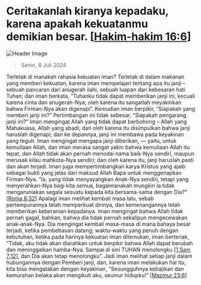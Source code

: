 
# Ceritakanlah kiranya kepadaku, karena apakah kekuatanmu demikian besar. [[Hakim-hakim 16:6](http://alkitab.sabda.org/?Hakim-hakim%2016:6)]

![Header Image](https://alkitab.app/slice/sunrise.jpg)

> Senin, 8 Juli 2024

Terletak di manakah rahasia kekuatan iman? Terletak di dalam makanan yang memberi kekuatan, karena iman mempelajari tentang apa itu janji – sebuah pancaran dari anugerah ilahi, sebuah luapan dari kebesaran hati Tuhan; dan iman berkata, “Tuhanku tidak dapat memberikan janji ini, kecuali karena cinta dan anugerah-Nya; oleh karena itu sangatlah meyakinkan bahwa Firman-Nya akan digenapi”. Kemudian iman berpikir, “Siapakah yang memberi janji ini?” Pertimbangan ini tidak sebesar, “Siapakah pengarang janji ini?” Iman mengingat Allah yang tidak dapat berbohong – Allah yang Mahakuasa, Allah yang abadi; dan oleh karena itu disimpulkan bahwa janji haruslah digenapi; dan ke depannya, janji ini membawa pada keyakinan yang teguh. Iman mengingat mengapa janji diberikan, — yaitu, untuk kemuliaan Allah, dan iman merasa sangat yakin bahwa kemuliaan Allah itu tepat, dan Allah tidak akan pernah menodai nama baik-Nya sendiri, maupun merusak kilau mahkota-Nya sendiri; dan oleh karena itu, janji haruslah pasti dan akan terjadi. Iman juga mempertimbangkan karya Kristus yang ajaib sebagai bukti yang jelas dari maksud Allah Bapa untuk menggenapkan Firman-Nya. “Ia, yang tidak menyayangkan Anak-Nya sendiri, tetapi yang menyerahkan-Nya bagi kita semua, bagaimanakah mungkin Ia tidak mengaruniakan segala sesuatu kepada kita bersama-sama dengan Dia?” [[Roma 8:32](http://alkitab.sabda.org/?Roma%208:32)] Apalagi iman melihat kembali masa lalu, sebab pertempurannya telah memperkuat dirinya, dan kemenangannya telah memberikan keberanian kepadanya. Iman mengingat bahwa Allah tidak pernah gagal, bahkan, bahwa dia tidak pernah sekalipun mengecewakan anak-anak-Nya. Dia mengingat kembali masa-masa di mana bahaya besar terjadi, ketika pembebasan datang; waktu-waktu yang penuh dengan kebutuhan, ketika pada harinya kekuatan iman ditemukan, iman berteriak, “Tidak, aku tidak akan diarahkan untuk berpikir bahwa Allah dapat berubah dan meninggalkan hamba-Nya. Sampai di sini TUHAN menolongku [[1 Sam 7:12](http://alkitab.sabda.org/?1%20Sam%207:12)], dan Dia akan tetap menolongku”. Jadi iman melihat setiap janji dalam hubungannya dengan Pemberi janji, dan, karena iman melakukan hal itu, kita bisa mengatakan dengan keyakinan, “Sesungguhnya kebajikan dan kemurahan belaka akan mengikuti aku, seumur hidupku!” [[Mazmur 23:6](http://alkitab.sabda.org/?Mazmur%2023:6)]
    